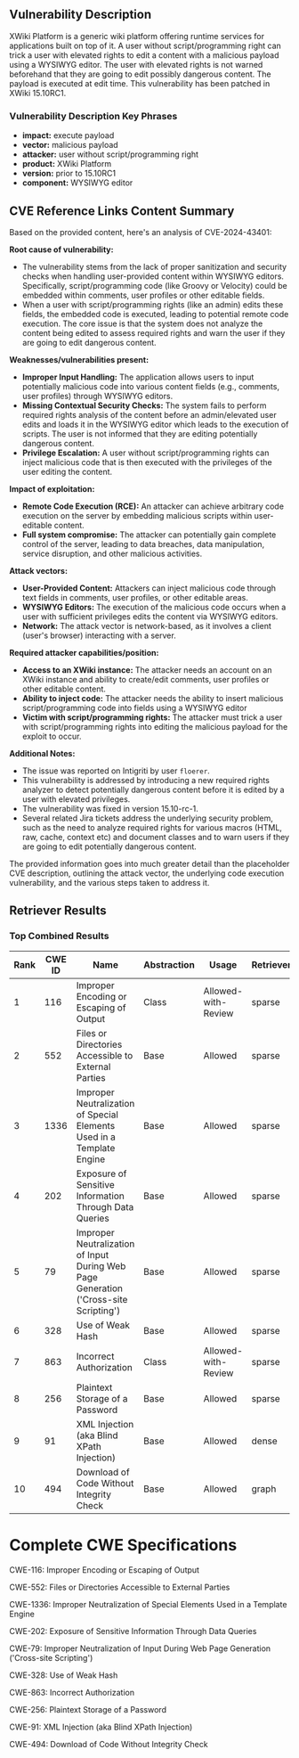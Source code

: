 ## Vulnerability Description
XWiki Platform is a generic wiki platform offering runtime services for applications built on top of it. A user without script/programming right can trick a user with elevated rights to edit a content with a malicious payload using a WYSIWYG editor. The user with elevated rights is not warned beforehand that they are going to edit possibly dangerous content. The payload is executed at edit time. This vulnerability has been patched in XWiki 15.10RC1.

### Vulnerability Description Key Phrases
- **impact:** execute payload
- **vector:** malicious payload
- **attacker:** user without script/programming right
- **product:** XWiki Platform
- **version:** prior to 15.10RC1
- **component:** WYSIWYG editor

## CVE Reference Links Content Summary
Based on the provided content, here's an analysis of CVE-2024-43401:

**Root cause of vulnerability:**
- The vulnerability stems from the lack of proper sanitization and security checks when handling user-provided content within WYSIWYG editors. Specifically, script/programming code (like Groovy or Velocity) could be embedded within comments, user profiles or other editable fields.
- When a user with script/programming rights (like an admin) edits these fields, the embedded code is executed, leading to potential remote code execution. The core issue is that the system does not analyze the content being edited to assess required rights and warn the user if they are going to edit dangerous content.

**Weaknesses/vulnerabilities present:**
- **Improper Input Handling:** The application allows users to input potentially malicious code into various content fields (e.g., comments, user profiles) through WYSIWYG editors.
- **Missing Contextual Security Checks:** The system fails to perform required rights analysis of the content before an admin/elevated user edits and loads it in the WYSIWYG editor which leads to the execution of scripts. The user is not informed that they are editing potentially dangerous content.
- **Privilege Escalation:** A user without script/programming rights can inject malicious code that is then executed with the privileges of the user editing the content.

**Impact of exploitation:**
- **Remote Code Execution (RCE):** An attacker can achieve arbitrary code execution on the server by embedding malicious scripts within user-editable content.
- **Full system compromise:**  The attacker can potentially gain complete control of the server, leading to data breaches, data manipulation, service disruption, and other malicious activities.

**Attack vectors:**
- **User-Provided Content:** Attackers can inject malicious code through text fields in comments, user profiles, or other editable areas.
- **WYSIWYG Editors:** The execution of the malicious code occurs when a user with sufficient privileges edits the content via WYSIWYG editors.
- **Network:** The attack vector is network-based, as it involves a client (user's browser) interacting with a server.

**Required attacker capabilities/position:**
- **Access to an XWiki instance:** The attacker needs an account on an XWiki instance and ability to create/edit comments, user profiles or other editable content.
- **Ability to inject code:**  The attacker needs the ability to insert malicious script/programming code into fields using a WYSIWYG editor
- **Victim with script/programming rights:** The attacker must trick a user with script/programming rights into editing the malicious payload for the exploit to occur.

**Additional Notes:**
- The issue was reported on Intigriti by user `floerer`.
- This vulnerability is addressed by introducing a new required rights analyzer to detect potentially dangerous content before it is edited by a user with elevated privileges.
- The vulnerability was fixed in version 15.10-rc-1.
- Several related Jira tickets address the underlying security problem, such as the need to analyze required rights for various macros (HTML, raw, cache, context etc) and document classes and to warn users if they are going to edit potentially dangerous content.

The provided information goes into much greater detail than the placeholder CVE description, outlining the attack vector, the underlying code execution vulnerability, and the various steps taken to address it.

## Retriever Results

### Top Combined Results

| Rank | CWE ID | Name | Abstraction | Usage  | Retrievers | Individual Scores |
|------|--------|------|-------------|-------|------------|-------------------|
| 1 | 116 | Improper Encoding or Escaping of Output | Class | Allowed-with-Review | sparse | 0.189 |
| 2 | 552 | Files or Directories Accessible to External Parties | Base | Allowed | sparse | 0.158 |
| 3 | 1336 | Improper Neutralization of Special Elements Used in a Template Engine | Base | Allowed | sparse | 0.155 |
| 4 | 202 | Exposure of Sensitive Information Through Data Queries | Base | Allowed | sparse | 0.152 |
| 5 | 79 | Improper Neutralization of Input During Web Page Generation ('Cross-site Scripting') | Base | Allowed | sparse | 0.148 |
| 6 | 328 | Use of Weak Hash | Base | Allowed | sparse | 0.139 |
| 7 | 863 | Incorrect Authorization | Class | Allowed-with-Review | sparse | 0.137 |
| 8 | 256 | Plaintext Storage of a Password | Base | Allowed | sparse | 0.135 |
| 9 | 91 | XML Injection (aka Blind XPath Injection) | Base | Allowed | dense | 0.530 |
| 10 | 494 | Download of Code Without Integrity Check | Base | Allowed | graph | 0.002 |



# Complete CWE Specifications

CWE-116: Improper Encoding or Escaping of Output

CWE-552: Files or Directories Accessible to External Parties

CWE-1336: Improper Neutralization of Special Elements Used in a Template Engine

CWE-202: Exposure of Sensitive Information Through Data Queries

CWE-79: Improper Neutralization of Input During Web Page Generation ('Cross-site Scripting')

CWE-328: Use of Weak Hash

CWE-863: Incorrect Authorization

CWE-256: Plaintext Storage of a Password

CWE-91: XML Injection (aka Blind XPath Injection)

CWE-494: Download of Code Without Integrity Check